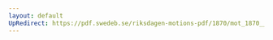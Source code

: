 ```yaml
---
layout: default
UpRedirect: https://pdf.swedeb.se/riksdagen-motions-pdf/1870/mot_1870__ak__reg/mot_1870__ak__reg_006.pdf
---
```

